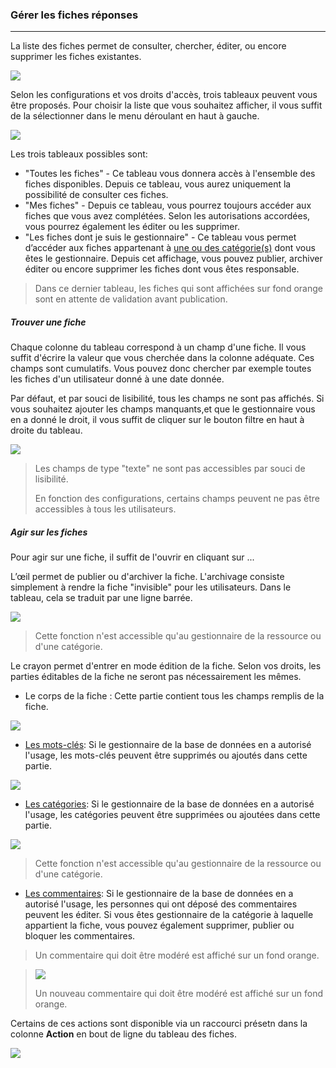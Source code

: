 ### Gérer les fiches réponses

---

La liste des fiches permet de consulter, chercher, éditer, ou encore supprimer les fiches existantes.

![](images/clacoform-fig31.png)

Selon les configurations et vos droits d'accès, trois tableaux peuvent vous être proposés. Pour choisir la liste que vous souhaitez afficher, il vous suffit de la sélectionner dans le menu déroulant en haut à gauche.

![](images/clacoform-fig32.png)

Les trois tableaux possibles sont:

* "Toutes les fiches" - Ce tableau vous donnera accès à l'ensemble des fiches disponibles. Depuis ce tableau, vous aurez uniquement la possibilité de consulter ces fiches. 
* "Mes fiches" - Depuis ce tableau, vous pourrez toujours accéder aux fiches que vous avez complétées. Selon les autorisations accordées, vous pourrez également les éditer ou les supprimer. 
* "Les fiches dont je suis le gestionnaire" - Ce tableau vous permet d’accéder aux fiches appartenant à [une ou des catégorie\(s\)](/fr/resources/clacoForm/form-category.md) dont vous êtes le gestionnaire. Depuis cet affichage, vous pouvez publier, archiver éditer ou encore supprimer les fiches dont vous êtes responsable.

> Dans ce dernier tableau, les fiches qui sont affichées sur fond orange sont en attente de validation avant publication.

##### Trouver une fiche

Chaque colonne du tableau correspond à un champ d'une fiche. Il vous suffit d'écrire la valeur que vous cherchée dans la colonne adéquate. Ces champs sont cumulatifs. Vous pouvez donc chercher par exemple toutes les fiches d'un utilisateur donné à une date donnée.

Par défaut, et par souci de lisibilité, tous les champs ne sont pas affichés. Si vous souhaitez ajouter les champs manquants,et que le gestionnaire vous en a donné le droit, il vous suffit de cliquer sur le bouton filtre en haut à droite du tableau.

![](images/clacoform-fig3.png)

> Les champs de type "texte" ne sont pas accessibles par souci de lisibilité.
>
> En fonction des configurations, certains champs peuvent ne pas être accessibles à tous les utilisateurs.

##### Agir sur les fiches

Pour agir sur une fiche, il suffit de l'ouvrir en cliquant sur ...





L’œil permet de publier ou d'archiver la fiche. L'archivage consiste simplement à rendre la fiche "invisible" pour les utilisateurs. Dans le tableau, cela se traduit par une ligne barrée.

![](images/clacoform-fig39.png)

> Cette fonction n'est accessible qu'au gestionnaire de la ressource ou d'une catégorie.

Le crayon permet d'entrer en mode édition de la fiche. Selon vos droits, les parties éditables de la fiche ne seront pas nécessairement les mêmes.

* Le corps de la fiche : Cette partie contient tous les champs remplis de la fiche. 

![](images/clacoform-fig45.png)

* [Les mots-clés](/fr/resources/clacoForm/form-keyword.md): Si le gestionnaire de la base de données en a autorisé l'usage, les mots-clés peuvent être supprimés ou ajoutés dans cette partie. 

![](images/clacoform-fig26.png)

* [Les catégories](/fr/resources/clacoForm/form-category.md): Si le gestionnaire de la base de données en a autorisé l'usage, les catégories peuvent être supprimées ou ajoutées dans cette partie. 

![](images/clacoform-fig27.png)

> Cette fonction n'est accessible qu'au gestionnaire de la ressource ou d'une catégorie.

* [Les commentaires](/fr/resources/clacoForm/form-comments.md): Si le gestionnaire de la base de données en a autorisé l'usage, les personnes qui ont déposé des commentaires peuvent les éditer. Si vous êtes gestionnaire de la catégorie à laquelle appartient la fiche, vous pouvez également supprimer, publier ou bloquer les commentaires. 

> Un commentaire qui doit être modéré est affiché sur un fond orange.   

> ![](images/clacoform-fig43.png)
>
> Un nouveau commentaire qui doit être modéré est affiché sur un fond orange.

Certains de ces actions sont disponible via un raccourci présetn dans la colonne **Action** en bout de ligne du tableau des fiches.

![](images/clacoform-fig30.png)



